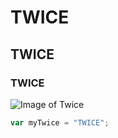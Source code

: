 # TWICE
## TWICE
### TWICE

![Image of Twice](https://wallpapercave.com/w/wp9160546)

``` javascript
var myTwice = "TWICE";
```